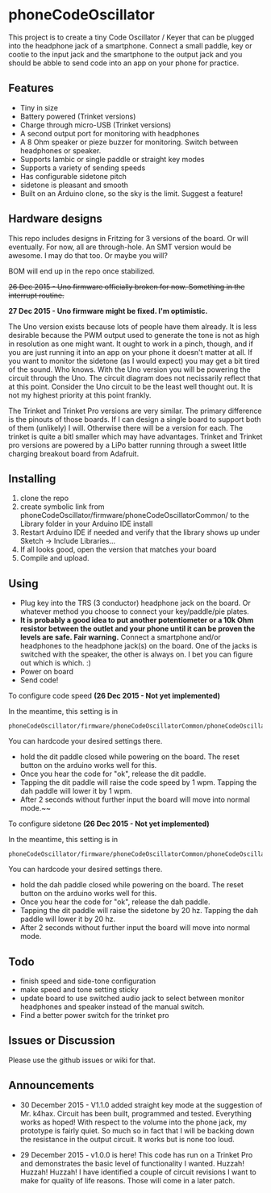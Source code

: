 # phoneCodeOscillator

This project is to create a tiny Code Oscillator / Keyer that can be plugged into the headphone jack of a smartphone. Connect a small paddle, key or cootie to the input jack and the smartphone to the output jack and you should be abble to send code into an app on your phone for practice.

## Features

* Tiny in size
* Battery powered (Trinket versions)
* Charge through micro-USB (Trinket versions)
* A second output port for monitoring with headphones
* A 8 Ohm speaker or pieze buzzer for monitoring. Switch between headphones or speaker.
* Supports Iambic or single paddle or straight key modes
* Supports a variety of sending speeds
* Has configurable sidetone pitch
* sidetone is pleasant and smooth
* Built on an Arduino clone, so the sky is the limit. Suggest a feature!

## Hardware designs

This repo includes designs in Fritzing for 3 versions of the board. Or will eventually. For now, all are through-hole. An SMT version would be awesome. I may do that too. Or maybe you will?

BOM will end up in the repo once stabilized.

~~26 Dec 2015 - Uno firmware officially broken for now. Something in the interrupt routine.~~

__27 Dec 2015 - Uno firmware might be fixed. I'm optimistic.__

The Uno version exists because lots of people have them already. It is less desirable because the PWM output used to generate the tone is not as high in resolution as one might want. It ought to work in a pinch, though, and if you are just running it into an app on your phone it doesn't matter at all. If you want to monitor the sidetone (as I would expect) you may get a bit tired of the sound. Who knows. With the Uno version you will be powering the circuit through the Uno. The circuit diagram does not necissarily reflect that at this point. Consider the Uno circuit to be the least well thought out. It is not my highest priority at this point frankly.

The Trinket and Trinket Pro versions are very similar. The primary difference is the pinouts of those boards. If I can design a single board to support both of them (unlikely) I will. Otherwise there will be a version for each. The trinket is quite a bitl smaller which may have advantages. Trinket and Trinket pro versions are powered by a LiPo batter running through a sweet little charging breakout board from Adafruit.

## Installing

1. clone the repo
2. create symbolic link from phoneCodeOscillator/firmware/phoneCodeOscillatorCommon/ to the Library folder in your Arduino IDE install
3. Restart Arduino IDE if needed and verify that the library shows up under Sketch -> Include Libraries...
4. If all looks good, open the version that matches your board
5. Compile and upload.

## Using

* Plug key into the TRS (3 conductor) headphone jack on the board. Or whatever method you choose to connect your key/paddle/pie plates.
* __It is probably a good idea to put another potentiometer or a 10k Ohm resistor between the outlet and your phone until it can be proven the levels are safe. Fair warning.__ Connect a smartphone and/or headphones to the headphone jack(s) on the board. One of the jacks is switched with the speaker, the other is always on. I bet you can figure out which is which. :)
* Power on board
* Send code!

To configure code speed __(26 Dec 2015 - Not yet implemented)__

In the meantime, this setting is in 

    phoneCodeOscillator/firmware/phoneCodeOscillatorCommon/phoneCodeOscillatorCommon.cpp
    
You can hardcode your desired settings there.

* hold the dit paddle closed while powering on the board. The reset button on the arduino works well for this.
* Once you hear the code for "ok", release the dit paddle.
* Tapping the dit paddle will raise the code speed by 1 wpm. Tapping the dah paddle will lower it by 1 wpm.
* After 2 seconds without further input the board will move into normal mode.~~

To configure sidetone __(26 Dec 2015 - Not yet implemented)__

In the meantime, this setting is in 

    phoneCodeOscillator/firmware/phoneCodeOscillatorCommon/phoneCodeOscillatorCommon.cpp

You can hardcode your desired settings there.

* hold the dah paddle closed while powering on the board. The reset button on the arduino works well for this.
* Once you hear the code for "ok", release the dah paddle.
* Tapping the dit paddle will raise the sidetone by 20 hz. Tapping the dah paddle will lower it by 20 hz.
* After 2 seconds without further input the board will move into normal mode.

## Todo

* finish speed and side-tone configuration
* make speed and tone setting sticky
* update board to use switched audio jack to select between monitor headphones and speaker instead of the manual switch.
* Find a better power switch for the trinket pro

## Issues or Discussion

Please use the github issues or wiki for that.

## Announcements
* 30 December 2015 - V1.1.0 added straight key mode at the suggestion of Mr. k4hax. Circuit has been built, programmed and tested. Everything works as hoped! With respect to the volume into the phone jack, my prototype is fairly quiet. So much so in fact that I will be backing down the resistance in the output circuit. It works but is none too loud.

* 29 December 2015 - v1.0.0 is here! This code has run on a Trinket Pro and demonstrates the basic level of functionality I wanted. Huzzah! Huzzah! Huzzah! I have identified a couple of circuit revisions I want to make for quality of life reasons. Those will come in a later patch.
